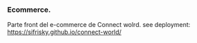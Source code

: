 ### Ecommerce.

Parte front del e-commerce de Connect wolrd.
see deployment: https://sifrisky.github.io/connect-world/
